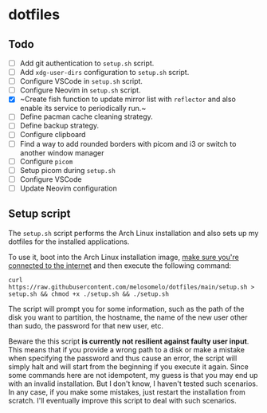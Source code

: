 # dotfiles

## Todo

- [ ] Add git authentication to `setup.sh` script.
- [ ] Add `xdg-user-dirs` configuration to `setup.sh` script.
- [ ] Configure VSCode in `setup.sh` script.
- [ ] Configure Neovim in `setup.sh` script.
- [x] ~Create fish function to update mirror list with `reflector` and also
      enable its service to periodically run.~
- [ ] Define pacman cache cleaning strategy.
- [ ] Define backup strategy.
- [ ] Configure clipboard
- [ ] Find a way to add rounded borders with picom and i3 or switch to another window manager
- [ ] Configure `picom`
- [ ] Setup picom during `setup.sh`
- [ ] Configure VSCode
- [ ] Update Neovim configuration

## Setup script

The `setup.sh` script performs the Arch Linux installation and also sets up my dotfiles
for the installed applications.

To use it, boot into the Arch Linux installation image,
[make sure you're connected to the internet](https://wiki.archlinux.org/title/installation_guide#Connect_to_the_internet)
and then execute the following command:

```
curl https://raw.githubusercontent.com/melosomelo/dotfiles/main/setup.sh > setup.sh && chmod +x ./setup.sh && ./setup.sh
```

The script will prompt you for some information, such as the path
of the disk you want to partition, the hostname, the name of the new user other than sudo, the
password for that new user, etc.

Beware the this script **is currently not resilient against
faulty user input**. This means that if
you provide a wrong path to a disk or make a mistake when specifying the
password and thus cause an error,
the script will simply halt and will start from the beginning if you execute it
again. Since some commands here are not idempotent, my guess is that you may end up with an invalid
installation. But I don't know, I haven't tested such scenarios. In any case, if you make some mistakes,
just restart the installation from scratch. I'll eventually improve this script to deal with
such scenarios.
